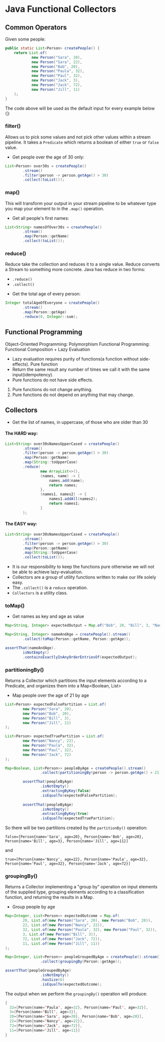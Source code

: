 # Java Functional Collectors

## Common Operators

Given some people:

```java
public static List<Person> createPeople() {
    return List.of(
            new Person("Sara", 20),
            new Person("Sara", 22),
            new Person("Bob", 20),
            new Person("Paula", 32),
            new Person("Paul", 32),
            new Person("Jack", 3),
            new Person("Jack", 72),
            new Person("Jill", 11)
    );
}
```

The code above will be used as the default input for every example below :smirk:

### filter()
Allows us to pick some values and not pick
other values within a stream pipeline.
It takes a `Predicate` which returns a boolean 
of either `true` or `false` value.

* Get people over the age of 30 only:

```java
List<Person> over30s = createPeople()
        .stream()
        .filter(person -> person.getAge() > 30)
        .collect(toList());
```

### map()
This will transform your output in your stream pipeline to be whatever
type you map your element to in the `.map()` operation.

* Get all people's first names:

```java
List<String> namesOfOver30s = createPeople()
        .stream()
        .map(Person::getName)
        .collect(toList());
```

### reduce()
Reduce take the collection and reduces it to a single value.
Reduce converts a Stream to something more concrete.
Java has reduce in two forms: 
- `.reduce()`
- `.collect()`

* Get the total age of every person:

```java
Integer totalAgeOfEveryone = createPeople()
        .stream()
        .map(Person::getAge)
        .reduce(0, Integer::sum);
``` 

## Functional Programming

Object-Oriented Programming: Polymorphism
Functional Programming: Functional Composition + Lazy Evaluation
- Lazy evaluation requires purity of functions(a function without side-effects).
Pure function
- Return the same result any number of times we call it with the same input(idempotency).
- Pure functions do not have side effects.

1. Pure functions do not change anything.
2. Pure functions do not depend on anything that may change. 

## Collectors

* Get the list of names, in uppercase, of those who are older than 30

#### The HARD way: 
```java
List<String> over30sNamesUpperCased = createPeople()
        .stream()
        .filter(person -> person.getAge() > 30)
        .map(Person::getName)
        .map(String::toUpperCase)
        .reduce(
                new ArrayList<>(),
                (names, name) -> {
                    names.add(name);
                    return names;
                },
                (names1, names2) -> {
                    names1.addAll(names2);
                    return names1;
                }
        );
``` 

#### The EASY way:
```java
List<String> over30sNamesUpperCased = createPeople()
        .stream()
        .filter(person -> person.getAge() > 30)
        .map(Person::getName)
        .map(String::toUpperCase)
        .collect(toList());
```

- It is our responsibility to keep the functions pure otherwise we will not be able to
achieve lazy-evaluation.
- Collectors are a group of utility functions written to make our life solely easy.
- The `.collect()` is a `reduce` operation.
- `Collectors` is a utility class.

### toMap()

* Get names as key and age as value

```java
Map<String, Integer> expectedOutput = Map.of("Bob", 20, "Bill", 3, "Nancy", 22, "Sara", 20, "Paula", 32, "Jack", 72, "Jill", 11, "Paul", 32);

Map<String, Integer> nameAndAge = createPeople().stream()
        .collect(toMap(Person::getName, Person::getAge));

assertThat(nameAndAge).
        isNotEmpty()
        .containsExactlyInAnyOrderEntriesOf(expectedOutput);
```

### partitioningBy()

 Returns a Collector which partitions the input elements according to a Predicate, and organizes them into a Map<Boolean, List<T>>

* Map people over the age of 21 by age

```java
List<Person> expectedFalsePartition = List.of(
        new Person("Sara", 20),
        new Person("Bob", 20),
        new Person("Bill", 3),
        new Person("Jill", 11)
);

List<Person> expectedTruePartition = List.of(
        new Person("Nancy", 22),
        new Person("Paula", 32),
        new Person("Paul", 32),
        new Person("Jack", 72)
);

Map<Boolean, List<Person>> peopleByAge = createPeople().stream()
                .collect(partitioningBy(person -> person.getAge() > 21));

        assertThat(peopleByAge)
                .isNotEmpty()
                .extractingByKey(false)
                .isEqualTo(expectedFalsePartition);
        
        assertThat(peopleByAge)
                .isNotEmpty()
                .extractingByKey(true)
                .isEqualTo(expectedTruePartition);
```

So there will be two partitions created by the `partitionBy()` operation: 

`false=[Person{name='Sara', age=20}, Person{name='Bob', age=20}, Person{name='Bill', age=3}, Person{name='Jill', age=11}]`

and

`true=[Person{name='Nancy', age=22}, Person{name='Paula', age=32}, Person{name='Paul', age=32}, Person{name='Jack', age=72}]`

### groupingBy()

Returns a Collector implementing a "group by" operation on input elements of the supplied type, 
grouping elements according to a classification function, and returning the results in a  Map.

* Group people by age

```java
Map<Integer, List<Person>> expectedOutcome = Map.of(
        20, List.of(new Person("Sara", 20), new Person("Bob", 20)),
        22, List.of(new Person("Nancy", 22)),
        32, List.of(new Person("Paula", 32), new Person("Paul", 32)),
        3, List.of(new Person("Bill", 3)),
        72, List.of(new Person("Jack", 72)),
        11, List.of(new Person("Jill", 11))
);

Map<Integer, List<Person>> peopleGroupedByAge = createPeople().stream()
                .collect(groupingBy(Person::getAge));

assertThat(peopleGroupedByAge)
                .isNotEmpty()
                .hasSize(6)
                .isEqualTo(expectedOutcome);
```

The output when we perform the `groupingBy()` operation will produce: 

```java
{
  32=[Person{name='Paula', age=32}, Person{name='Paul', age=32}],
  3=[Person{name='Bill', age=3}],
  20=[Person{name='Sara', age=20}, Person{name='Bob', age=20}],
  22=[Person{name='Nancy', age=22}],
  72=[Person{name='Jack', age=72}],
  11=[Person{name='Jill', age=11}]
}
```
